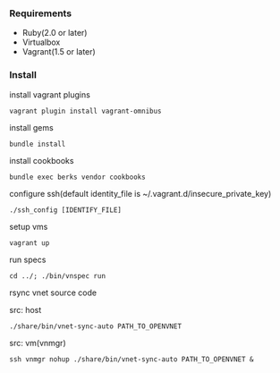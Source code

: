 ### Requirements

* Ruby(2.0 or later)
* Virtualbox
* Vagrant(1.5 or later)

### Install

install vagrant plugins

```
vagrant plugin install vagrant-omnibus
```

install gems

```
bundle install
```

install cookbooks

```
bundle exec berks vendor cookbooks
```

configure ssh(default identity_file is ~/.vagrant.d/insecure_private_key)

```
./ssh_config [IDENTIFY_FILE]
```

setup vms

```
vagrant up
```

run specs

```
cd ../; ./bin/vnspec run
```

rsync vnet source code

src: host
```
./share/bin/vnet-sync-auto PATH_TO_OPENVNET
```

src: vm(vnmgr)
```
ssh vnmgr nohup ./share/bin/vnet-sync-auto PATH_TO_OPENVNET &
```
